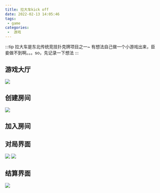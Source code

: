 ```yaml
---
title: 拉大车kick off
date: 2022-02-13 14:05:46
tags:
 - game
categories:
 -  游戏
---
```

<!-- more -->

:::tip
拉大车是东北传统竞技扑克牌项目之一~
有想法自己做一个小游戏出来，臣妾做不到啊。。。so，先记录一下想法
:::

## 游戏大厅
![](https://image.baidu.com/search/down?url=https://tva1.sinaimg.cn/large/008i3skNly1gzbvzoebm9j30t80dyac9.jpg)

## 创建房间
![](https://image.baidu.com/search/down?url=https://tva1.sinaimg.cn/large/008i3skNly1gzbw1mudqrj30pu0cudhh.jpg)

## 加入房间

## 对局界面
![](https://image.baidu.com/search/down?url=https://tva1.sinaimg.cn/large/008i3skNly1gzbw22gfobj30os0bwmyl.jpg)
![](https://image.baidu.com/search/down?url=https://tva1.sinaimg.cn/large/008i3skNly1gzbw2edl3xj30rk0coq44.jpg)

## 结算界面
![](https://image.baidu.com/search/down?url=https://tva1.sinaimg.cn/large/008i3skNly1gzbw2xoqcbj30pe0c8jsl.jpg)
